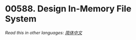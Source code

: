 # 00588. Design In-Memory File System

  _Read this in other languages:_
    [_简体中文_](README.zh-CN.md)

